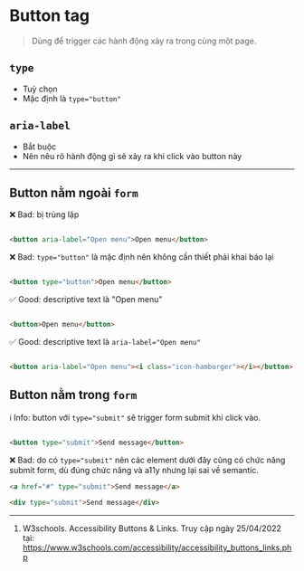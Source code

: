 # Button tag

> Dùng để trigger các hành động xảy ra trong cùng một page.

## `type`

- Tuỳ chọn
- Mặc định là `type="button"`

## `aria-label`

- Bắt buộc
- Nên nêu rõ hành động gì sẽ xảy ra khi click vào button này

---

## Button nằm ngoài `form`

❌ Bad: bị trùng lặp

```html

<button aria-label="Open menu">Open menu</button>
```

❌ Bad: `type="button"` là mặc định nên không cần thiết phải khai báo lại

```html

<button type="button">Open menu</button>
```

✅ Good: descriptive text là "Open menu"

```html

<button>Open menu</button>
```

✅ Good: descriptive text là `aria-label="Open menu"`

```html

<button aria-label="Open menu"><i class="icon-hamburger"></i></button>
```

## Button nằm trong `form`

ℹ️ Info: button với `type="submit"` sẽ trigger form submit khi click vào.

```html

<button type="submit">Send message</button>
```

❌ Bad: do có `type="submit"` nên các element dưới đây cũng có chức năng submit form, dù đúng chức năng và a11y nhưng lại
sai về semantic.

```html
<a href="#" type="submit">Send message</a>

<div type="submit">Send message</div>
```

---

1. W3schools. Accessibility Buttons & Links. Truy cập ngày 25/04/2022
   tại: https://www.w3schools.com/accessibility/accessibility_buttons_links.php